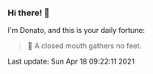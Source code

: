 ### Hi there! 👋 

I'm Donato, and this is your daily fortune:

> 🥠 A closed mouth gathers no feet.

Last update: Sun Apr 18 09:22:11 2021